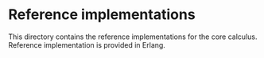 # Reference implementations

This directory contains the reference implementations for the core calculus. Reference implementation is provided in Erlang.